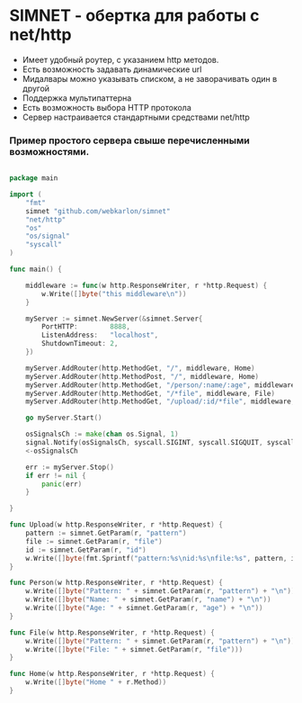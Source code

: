 # SIMNET - обертка для работы с net/http
+ Имеет удобный роутер, с указанием http методов.
+ Есть возможность задавать динамические url
+ Мидалвары можно указывать списком, а не заворачивать один в другой
+ Поддержка мультипаттерна
+ Есть возможность выбора HTTP протокола
+ Сервер настраивается стандартными средствами net/http

### Пример простого сервера свыше перечисленными возможностями.

```go

package main

import (
	"fmt"
	simnet "github.com/webkarlon/simnet"
	"net/http"
	"os"
	"os/signal"
	"syscall"
)

func main() {

	middleware := func(w http.ResponseWriter, r *http.Request) {
		w.Write([]byte("this middleware\n"))
	}

	myServer := simnet.NewServer(&simnet.Server{
		PortHTTP:        8888,
		ListenAddress:   "localhost",
		ShutdownTimeout: 2,
	})

	myServer.AddRouter(http.MethodGet, "/", middleware, Home)
	myServer.AddRouter(http.MethodPost, "/", middleware, Home)
	myServer.AddRouter(http.MethodGet, "/person/:name/:age", middleware, Person)
	myServer.AddRouter(http.MethodGet, "/*file", middleware, File)
	myServer.AddRouter(http.MethodGet, "/upload/:id/*file", middleware, Upload)

	go myServer.Start()

	osSignalsCh := make(chan os.Signal, 1)
	signal.Notify(osSignalsCh, syscall.SIGINT, syscall.SIGQUIT, syscall.SIGTERM)
	<-osSignalsCh

	err := myServer.Stop()
	if err != nil {
		panic(err)
	}

}

func Upload(w http.ResponseWriter, r *http.Request) {
	pattern := simnet.GetParam(r, "pattern")
	file := simnet.GetParam(r, "file")
	id := simnet.GetParam(r, "id")
	w.Write([]byte(fmt.Sprintf("pattern:%s\nid:%s\nfile:%s", pattern, id, file)))
}

func Person(w http.ResponseWriter, r *http.Request) {
	w.Write([]byte("Pattern: " + simnet.GetParam(r, "pattern") + "\n"))
	w.Write([]byte("Name: " + simnet.GetParam(r, "name") + "\n"))
	w.Write([]byte("Age: " + simnet.GetParam(r, "age") + "\n"))
}

func File(w http.ResponseWriter, r *http.Request) {
	w.Write([]byte("Pattern: " + simnet.GetParam(r, "pattern") + "\n"))
	w.Write([]byte("File: " + simnet.GetParam(r, "file")))
}

func Home(w http.ResponseWriter, r *http.Request) {
	w.Write([]byte("Home " + r.Method))
}

```
